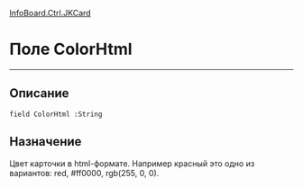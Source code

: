 ﻿---
Link: InfoBoard.Ctrl.JKCard.@ColorHtml
---

<!---  Навигация
[Имя проекта](#) :
-->
[InfoBoard.Ctrl.JKCard](Default)

# Поле ColorHtml
---

## Описание

    field ColorHtml :String

<!--
## Аргументы{#Args}

### Аргумент1

Описание аргумента 1
-->

## Назначение

Цвет карточки в html-формате. Например красный это одно из вариантов: red, #ff0000, rgb(255, 0, 0).

<!--
## Пример

    ColorHtml...
-->

